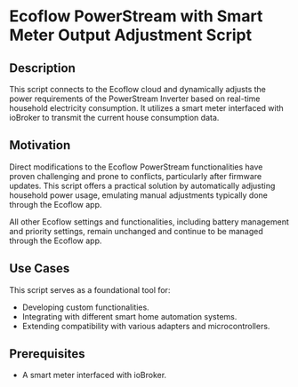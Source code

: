 # Ecoflow PowerStream with Smart Meter Output Adjustment Script

## Description
This script connects to the Ecoflow cloud and dynamically adjusts the power requirements of the PowerStream Inverter based on real-time household electricity consumption. It utilizes a smart meter interfaced with ioBroker to transmit the current house consumption data.

## Motivation
Direct modifications to the Ecoflow PowerStream functionalities have proven challenging and prone to conflicts, particularly after firmware updates. This script offers a practical solution by automatically adjusting household power usage, emulating manual adjustments typically done through the Ecoflow app.

All other Ecoflow settings and functionalities, including battery management and priority settings, remain unchanged and continue to be managed through the Ecoflow app.

## Use Cases
This script serves as a foundational tool for:
- Developing custom functionalities.
- Integrating with different smart home automation systems.
- Extending compatibility with various adapters and microcontrollers.

## Prerequisites
- A smart meter interfaced with ioBroker.
